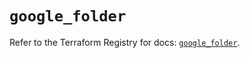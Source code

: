 # `google_folder`

Refer to the Terraform Registry for docs: [`google_folder`](https://registry.terraform.io/providers/hashicorp/google-beta/6.39.0/docs/resources/google_folder).
